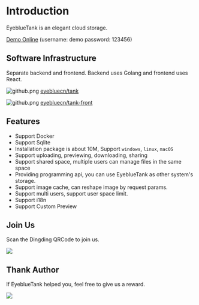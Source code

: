 # Introduction

EyeblueTank is an elegant cloud storage.

[Demo Online](https://tanker.eyeblue.cn) (username: demo password: 123456)

## Software Infrastructure
 
 Separate backend and frontend. Backend uses Golang and frontend uses React.
 
 ![](/github.png "github.png") [eyebluecn/tank](https://github.com/eyebluecn/tank)

 ![](/github.png "github.png") [eyebluecn/tank-front](https://github.com/eyebluecn/tank-front)

## Features

- Support Docker
- Support Sqlite
- Installation package is about 10M, Support `windows`, `linux`, `macOS`
- Support uploading, previewing, downloading, sharing
- Support shared space, multiple users can manage files in the same space
- Providing programming api, you can use EyeblueTank as other system's storage.
- Support image cache, can reshape image by request params.
- Support multi users, support user space limit.
- Support i18n
- Support Custom Preview


## Join Us

Scan the Dingding QRCode to join us.

 ![](/dingding.png)


## Thank Author
If EyeblueTank helped you, feel free to give us a reward.

![](/alipay.png)

